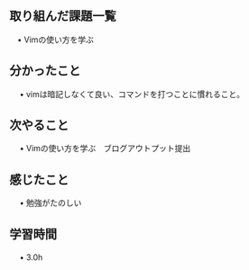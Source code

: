 ## 取り組んだ課題一覧
           
 　• Vimの使い方を学ぶ
    
## 分かったこと

　 • vimは暗記しなくて良い、コマンドを打つことに慣れること。

## 次やること　

　 • Vimの使い方を学ぶ　ブログアウトプット提出  

## 感じたこと

　 • 勉強がたのしい

## 学習時間

　 • 3.0h